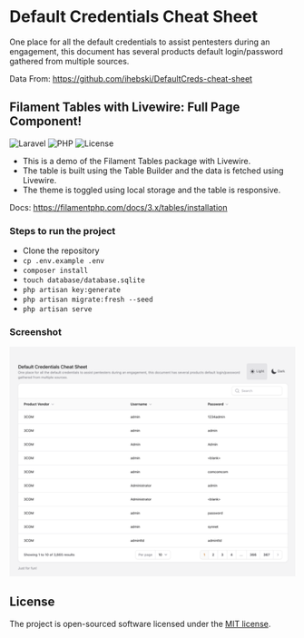 # Default Credentials Cheat Sheet

One place for all the default credentials to assist pentesters during an engagement, this document has several products
default login/password gathered from multiple sources.

Data From: https://github.com/ihebski/DefaultCreds-cheat-sheet

## Filament Tables with Livewire: Full Page Component!

![Laravel](https://img.shields.io/badge/Laravel-11.x-orange+?logo=laravel)
![PHP](https://img.shields.io/badge/PHP-8.2%2B-blue+?logo=php)
![License](https://img.shields.io/badge/license-MIT-brightgreen+?logo=MIT)

- This is a demo of the Filament Tables package with Livewire.
- The table is built using the Table Builder and the data is fetched using Livewire.
- The theme is toggled using local storage and the table is responsive.

Docs: https://filamentphp.com/docs/3.x/tables/installation

### Steps to run the project
- Clone the repository
- `cp .env.example .env`
- `composer install`
- `touch database/database.sqlite`
- `php artisan key:generate`
- `php artisan migrate:fresh --seed`
- `php artisan serve`

### Screenshot

![Default Credentials Cheat Sheet](./art/screenshot.png)

## License

The project is open-sourced software licensed under the [MIT license](https://opensource.org/licenses/MIT).
